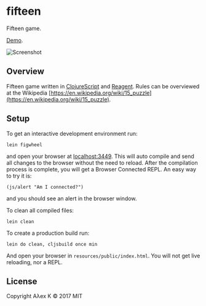 # fifteen

Fifteen game.

[Demo](https://github.io/alexeykomov/fifteen).

![Screenshot](https://github.io/alexeykomov/fifteen/resources/img/Screen-Shot-2017-06-24-at-14.43.17.png)

## Overview

Fifteen game written in [ClojureScript](https://clojurescript.org/) and [Reagent](https://github.com/reagent-project/reagent). Rules can be overviewed at the Wikipedia [https://en.wikipedia.org/wiki/15_puzzle](https://en.wikipedia.org/wiki/15_puzzle).

## Setup

To get an interactive development environment run:

    lein figwheel

and open your browser at [localhost:3449](http://localhost:3449/).
This will auto compile and send all changes to the browser without the
need to reload. After the compilation process is complete, you will
get a Browser Connected REPL. An easy way to try it is:

    (js/alert "Am I connected?")

and you should see an alert in the browser window.

To clean all compiled files:

    lein clean

To create a production build run:

    lein do clean, cljsbuild once min

And open your browser in `resources/public/index.html`. You will not
get live reloading, nor a REPL. 

## License

Copyright Aλex K © 2017 MIT
